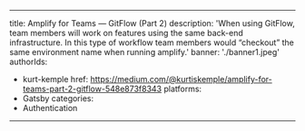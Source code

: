 ---
title: Amplify for Teams — GitFlow (Part 2)
description: 'When using GitFlow, team members will work on features using the same back-end infrastructure. In this type of workflow team members would “checkout” the same environment name when running amplify.'
banner: './banner1.jpeg'
authorIds:
  - kurt-kemple
href: https://medium.com/@kurtiskemple/amplify-for-teams-part-2-gitflow-548e873f8343
platforms:
  - Gatsby
categories:
  - Authentication
----